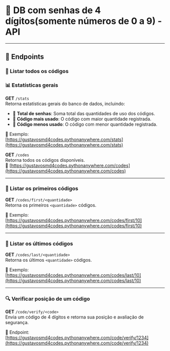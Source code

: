 # 🔐 DB com senhas de 4 dígitos(somente números de 0 a 9) - API

---

## 🚀 Endpoints

### 📄 Listar todos os códigos

### 📊 Estatísticas gerais  
**GET** `/stats`  
Retorna estatísticas gerais do banco de dados, incluindo:  

- 🔢 **Total de senhas**: Soma total das quantidades de uso dos códigos.  
- 🥇 **Código mais usado**: O código com maior quantidade registrada.  
- 🥄 **Código menos usado**: O código com menor quantidade registrada.  

🔗 Exemplo:  
[https://gustavosmd4codes.pythonanywhere.com/stats](https://gustavosmd4codes.pythonanywhere.com/stats)

**GET** `/codes`  
Retorna todos os códigos disponíveis.  
🔗 [https://gustavosmd4codes.pythonanywhere.com/codes](https://gustavosmd4codes.pythonanywhere.com/codes)

---

### 🥇 Listar os primeiros códigos

**GET** `/codes/first/<quantidade>`  
Retorna os primeiros `<quantidade>` códigos.

🔗 Exemplo:  
[https://gustavosmd4codes.pythonanywhere.com/codes/first/10](https://gustavosmd4codes.pythonanywhere.com/codes/first/10)

---

### 🏁 Listar os últimos códigos

**GET** `/codes/last/<quantidade>`  
Retorna os últimos `<quantidade>` códigos.

🔗 Exemplo:  
[https://gustavosmd4codes.pythonanywhere.com/codes/last/10](https://gustavosmd4codes.pythonanywhere.com/codes/last/10)

---

### 🔍 Verificar posição de um código

**GET** `/code/verify/<code>`  
Envia um código de 4 dígitos e retorna sua posição e avaliação de segurança.

🔗 Endpoint:  
[https://gustavosmd4codes.pythonanywhere.com/code/verify/1234](https://gustavosmd4codes.pythonanywhere.com/code/verify/1234)

